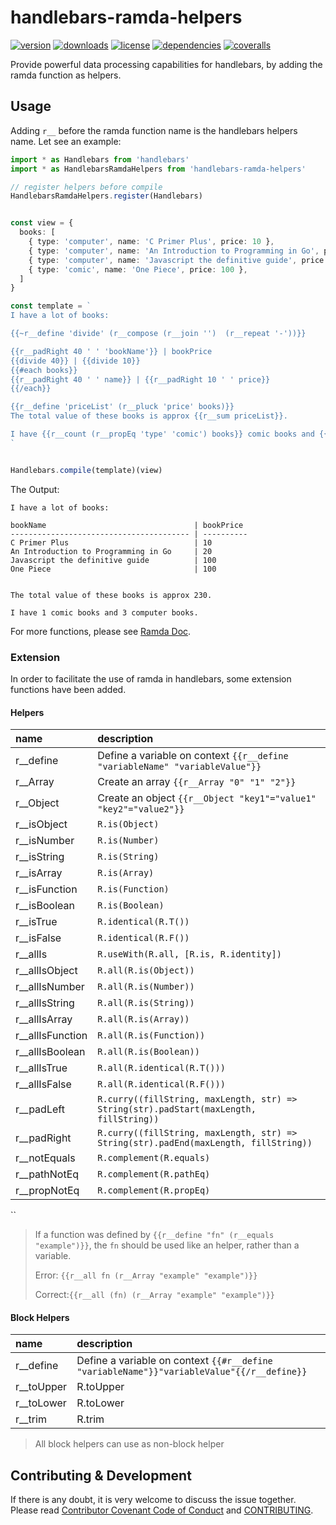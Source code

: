 # handlebars-ramda-helpers

[![version](https://img.shields.io/npm/v/handlebars-ramda-helpers.svg?style=flat-square)](https://www.npmjs.com/package/handlebars-ramda-helpers)
[![downloads](https://img.shields.io/npm/dm/handlebars-ramda-helpers.svg?style=flat-square)](https://www.npmjs.com/package/handlebars-ramda-helpers)
[![license](https://img.shields.io/npm/l/handlebars-ramda-helpers.svg?style=flat-square)](https://www.npmjs.com/package/handlebars-ramda-helpers)
[![dependencies](https://img.shields.io/david/keq-request/handlebars-ramda-helpers.svg?style=flat-square)](https://www.npmjs.com/package/handlebars-ramda-helpers)
[![coveralls](https://img.shields.io/coveralls/github/keq-request/handlebars-ramda-helpers.svg?style=flat-square)](https://coveralls.io/github/keq-request/handlebars-ramda-helpers)

<!-- description -->
Provide powerful data processing capabilities for handlebars, by adding the ramda function as helpers.
<!-- description -->

## Usage

<!-- usage -->

Adding ```r__``` before the ramda function name is the handlebars helpers name.
Let see an example:

```typescript
import * as Handlebars from 'handlebars'
import * as HandlebarsRamdaHelpers from 'handlebars-ramda-helpers'

// register helpers before compile
HandlebarsRamdaHelpers.register(Handlebars)


const view = {
  books: [
    { type: 'computer', name: 'C Primer Plus', price: 10 },
    { type: 'computer', name: 'An Introduction to Programming in Go', price: 20 },
    { type: 'computer', name: 'Javascript the definitive guide', price: 100 },
    { type: 'comic', name: 'One Piece', price: 100 },
  ]
}

const template = `
I have a lot of books:

{{~r__define 'divide' (r__compose (r__join '')  (r__repeat '-'))}}

{{r__padRight 40 ' ' 'bookName'}} | bookPrice
{{divide 40}} | {{divide 10}}
{{#each books}}
{{r__padRight 40 ' ' name}} | {{r__padRight 10 ' ' price}}
{{/each}}

{{r__define 'priceList' (r__pluck 'price' books)}}
The total value of these books is approx {{r__sum priceList}}.

I have {{r__count (r__propEq 'type' 'comic') books}} comic books and {{r__count (r__propEq 'type' 'computer') books}} computer books.
`


Handlebars.compile(template)(view)
```

The Output:

```text
I have a lot of books:

bookName                                 | bookPrice
---------------------------------------- | ----------
C Primer Plus                            | 10
An Introduction to Programming in Go     | 20
Javascript the definitive guide          | 100
One Piece                                | 100


The total value of these books is approx 230.

I have 1 comic books and 3 computer books.
```

For more functions, please see [Ramda Doc](https://ramdajs.com/).

### Extension

In order to facilitate the use of ramda in handlebars, some extension functions have been added.

#### Helpers

 name             | description
:-----------------|:---------------------------
 r__define        | Define a variable on context `{{r__define "variableName" "variableValue"}}`
 r__Array         | Create an array `{{r__Array "0" "1" "2"}}`
 r__Object        | Create an object `{{r__Object "key1"="value1" "key2"="value2"}}`
 r__isObject      | `R.is(Object)`
 r__isNumber      | `R.is(Number)`
 r__isString      | `R.is(String)`
 r__isArray       | `R.is(Array)`
 r__isFunction    | `R.is(Function)`
 r__isBoolean     | `R.is(Boolean)`
 r__isTrue        | `R.identical(R.T())`
 r__isFalse       | `R.identical(R.F())`
 r__allIs         | `R.useWith(R.all, [R.is, R.identity])`
 r__allIsObject   | `R.all(R.is(Object))`
 r__allIsNumber   | `R.all(R.is(Number))`
 r__allIsString   | `R.all(R.is(String))`
 r__allIsArray    | `R.all(R.is(Array))`
 r__allIsFunction | `R.all(R.is(Function))`
 r__allIsBoolean  | `R.all(R.is(Boolean))`
 r__allIsTrue     | `R.all(R.identical(R.T()))`
 r__allIsFalse    | `R.all(R.identical(R.F()))`
 r__padLeft       | `R.curry((fillString, maxLength, str) => String(str).padStart(maxLength, fillString))`
 r__padRight      | `R.curry((fillString, maxLength, str) => String(str).padEnd(maxLength, fillString))`
 r__notEquals     | `R.complement(R.equals)`
 r__pathNotEq     | `R.complement(R.pathEq)`
 r__propNotEq     | `R.complement(R.propEq)`
``
> If a function was defined by `{{r__define "fn" (r__equals "example")}}`,
> the `fn` should be used like an helper, rather than a variable.
>
> Error: `{{r__all fn (r__Array "example" "example")}}`
>
> Correct:`{{r__all (fn) (r__Array "example" "example")}}`

#### Block Helpers

 name             | description
:-----------------|:---------------------------
 r__define        | Define a variable on context `{{#r__define "variableName"}}"variableValue"{{/r__define}}`
 r__toUpper       | R.toUpper
 r__toLower       | R.toLower
 r__trim          | R.trim

> All block helpers can use as non-block helper
<!-- usage -->

<!-- addition -->
<!-- addition -->

## Contributing & Development

If there is any doubt, it is very welcome to discuss the issue together.
Please read [Contributor Covenant Code of Conduct](.github/CODE_OF_CONDUCT.md) and [CONTRIBUTING](.github/CONTRIBUTING.md).
